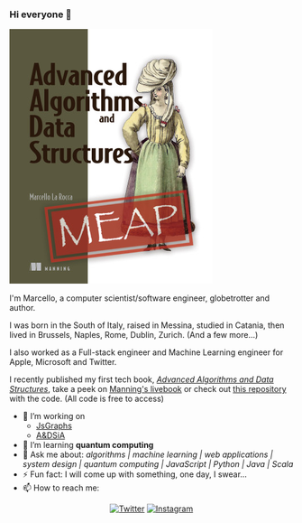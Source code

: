 ### Hi everyone 👋
![Algorithms and data structures in action cover](https://github.com/mlarocca/mlarocca/blob/master/LaRocca-ADS-MEAP-low.png)

I'm Marcello, a computer scientist/software engineer, globetrotter and author.

I was born in the South of Italy, raised in Messina, studied in Catania, then lived in Brussels, Naples, Rome, Dublin, Zurich. (And a few more...)

I also worked as a Full-stack engineer and Machine Learning engineer for Apple, Microsoft and Twitter.
 
I recently published my first tech book, [_Advanced Algorithms and Data Structures_](https://www.manning.com/books/advanced-algorithms-and-data-structures), take a peek on [Manning's livebook](https://livebook.manning.com/book/advcanced-algorithms-and-data-structures) or check out [this repository](https://github.com/mlarocca/AlgorithmsAndDataStructuresInAction) with the code.
(All code is free to access)

- 🔭 I’m working on
    - [JsGraphs](https://github.com/mlarocca/jsgraphs)
    - [A&DSiA](https://github.com/mlarocca/AlgorithmsAndDataStructuresInAction)
- 🌱 I’m learning **quantum computing**
- 💬 Ask me about: _algorithms | machine learning | web applications | system design | quantum computing | JavaScript | Python | Java | Scala_
- ⚡ Fun fact: I will come up with something, one day, I swear...
- 📫 How to reach me: 
<p align="center">
  <a href="https://twitter.com/mlarocca"><img src="https://img.shields.io/badge/Twitter--_.svg?style=social&logo=twitter" alt="Twitter"></a>
  <a href="https://www.instagram.com/_mlarocca_/"><img src="https://img.shields.io/badge/Instagram--_.svg?style=social&logo=instagram" alt="Instagram"></a>
  <!--a href="https://www.youtube.com/channel/[TODO]"><img src="https://img.shields.io/badge/YouTube--_.svg?style=social&logo=youtube" alt="YouTube"></a-->
</p>
